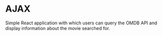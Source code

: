 # AJAX

Simple React application with which users can query the OMDB API and display information about the movie searched for.


